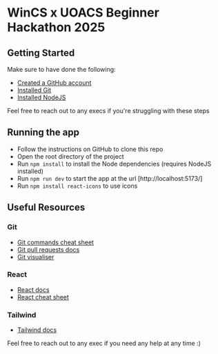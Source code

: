 # WinCS x UOACS Beginner Hackathon 2025

## Getting Started
Make sure to have done the following:
- [Created a GitHub account](https://docs.github.com/en/get-started )
- [Installed Git](https://github.com/git-guides/install-git)
- [Installed NodeJS](https://nodejs.org/en/download)

Feel free to reach out to any execs if you're struggling with these steps

## Running the app
- Follow the instructions on GitHub to clone this repo
- Open the root directory of the project
- Run `npm install` to install the Node dependencies (requires NodeJS installed)
- Run `npm run dev` to start the app at the url [http://localhost:5173/]
- Run `npm install react-icons` to use icons 

## Useful Resources
### Git
- [Git commands cheat sheet](https://education.github.com/git-cheat-sheet-education.pdf)
- [Git pull requests docs](https://docs.github.com/en/pull-requests/collaborating-with-pull-requests/proposing-changes-to-your-work-with-pull-requests/creating-a-pull-request)
- [Git visualiser](https://learngitbranching.js.org/)

### React
- [React docs](https://react.dev/learn)
- [React cheat sheet](https://www.freecodecamp.org/news/the-react-cheatsheet/)

### Tailwind
- [Tailwind docs](https://tailwindcss.com/)

Feel free to reach out to any exec if you need any help at any time :)
